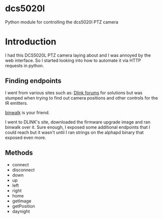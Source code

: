 # dcs5020l
Python module for controlling the dcs5020l PTZ camera

Introduction
============
I had this DCS5020L PTZ camera laying about and I was annoyed by the
web interface.  So I started looking into how to automate it via HTTP
requests in python.

Finding endpoints
-----------------
I went from various sites such as: [Dlink forums](http://forums.dlink.com/index.php?topic=57131.0) for solutions but was stumped when trying to find out camera positions and other controls for the IR emitters.

[binwalk](https://github.com/devttys0/binwalk) is your friend.

I went to DLINK's site, downloaded the firmware upgrade image and ran binwalk over it.  Sure enough, I exposed some additional endpoints that I could reach but it wasn't until I ran strings on the alphapd binary that exposed even more.

Methods
-------
* connect
* disconnect
* down
* up
* left
* right
* home
* getImage
* getPosition
* daynight
